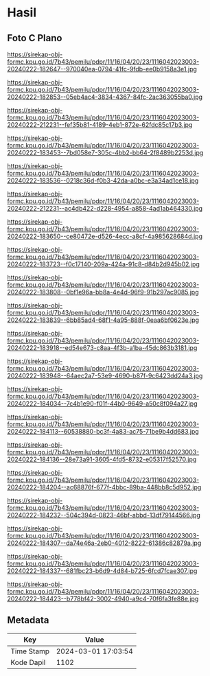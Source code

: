 # Hasil

## Foto C Plano

https://sirekap-obj-formc.kpu.go.id/7b43/pemilu/pdpr/11/16/04/20/23/1116042023003-20240222-182647--970040ea-0794-41fc-9fdb-ee0b9158a3e1.jpg

https://sirekap-obj-formc.kpu.go.id/7b43/pemilu/pdpr/11/16/04/20/23/1116042023003-20240222-182853--05eb4ac4-3834-4367-84fc-2ac363055ba0.jpg

https://sirekap-obj-formc.kpu.go.id/7b43/pemilu/pdpr/11/16/04/20/23/1116042023003-20240222-212231--fef35b81-4189-4eb1-872e-62fdc85c17b3.jpg

https://sirekap-obj-formc.kpu.go.id/7b43/pemilu/pdpr/11/16/04/20/23/1116042023003-20240222-183453--7bd058e7-305c-4bb2-bb64-2f8489b2253d.jpg

https://sirekap-obj-formc.kpu.go.id/7b43/pemilu/pdpr/11/16/04/20/23/1116042023003-20240222-183536--0218c36d-f0b3-42da-a0bc-e3a34ad1ce18.jpg

https://sirekap-obj-formc.kpu.go.id/7b43/pemilu/pdpr/11/16/04/20/23/1116042023003-20240222-212231--ac4db422-d228-4954-a858-4ad1ab464330.jpg

https://sirekap-obj-formc.kpu.go.id/7b43/pemilu/pdpr/11/16/04/20/23/1116042023003-20240222-183650--ce80472e-d526-4ecc-a8cf-4a985628684d.jpg

https://sirekap-obj-formc.kpu.go.id/7b43/pemilu/pdpr/11/16/04/20/23/1116042023003-20240222-183723--f0c17140-209a-424a-91c8-d84b2d945b02.jpg

https://sirekap-obj-formc.kpu.go.id/7b43/pemilu/pdpr/11/16/04/20/23/1116042023003-20240222-183808--0bf1e96a-bb8a-4e4d-96f9-91b297ac9085.jpg

https://sirekap-obj-formc.kpu.go.id/7b43/pemilu/pdpr/11/16/04/20/23/1116042023003-20240222-183839--6bb85ad4-68f1-4a95-888f-0eaa6bf0623e.jpg

https://sirekap-obj-formc.kpu.go.id/7b43/pemilu/pdpr/11/16/04/20/23/1116042023003-20240222-183918--ed54e673-c8aa-4f3b-a1ba-45dc863b3181.jpg

https://sirekap-obj-formc.kpu.go.id/7b43/pemilu/pdpr/11/16/04/20/23/1116042023003-20240222-183948--64aec2a7-53e9-4690-b87f-9c6423dd24a3.jpg

https://sirekap-obj-formc.kpu.go.id/7b43/pemilu/pdpr/11/16/04/20/23/1116042023003-20240222-184034--7c4b1e90-f01f-44b0-9649-a50c8f094a27.jpg

https://sirekap-obj-formc.kpu.go.id/7b43/pemilu/pdpr/11/16/04/20/23/1116042023003-20240222-184113--60538880-bc3f-4a83-ac75-71be9b4dd683.jpg

https://sirekap-obj-formc.kpu.go.id/7b43/pemilu/pdpr/11/16/04/20/23/1116042023003-20240222-184136--28e73a91-3605-4fd5-8732-e05317f52570.jpg

https://sirekap-obj-formc.kpu.go.id/7b43/pemilu/pdpr/11/16/04/20/23/1116042023003-20240222-184204--ac68876f-677f-4bbc-89ba-448bb8c5d952.jpg

https://sirekap-obj-formc.kpu.go.id/7b43/pemilu/pdpr/11/16/04/20/23/1116042023003-20240222-184232--504c394d-0823-46bf-abbd-13df79144566.jpg

https://sirekap-obj-formc.kpu.go.id/7b43/pemilu/pdpr/11/16/04/20/23/1116042023003-20240222-184307--da74e46a-2eb0-4012-8222-61386c82879a.jpg

https://sirekap-obj-formc.kpu.go.id/7b43/pemilu/pdpr/11/16/04/20/23/1116042023003-20240222-184337--681fbc23-b6d9-4d84-b725-6fcd7fcae307.jpg

https://sirekap-obj-formc.kpu.go.id/7b43/pemilu/pdpr/11/16/04/20/23/1116042023003-20240222-184423--b778bf42-3002-4940-a9c4-70f6fa3fe88e.jpg


## Metadata

| Key        | Value               |
| ---------- | ------------------- |
| Time Stamp | 2024-03-01 17:03:54 |
| Kode Dapil | 1102                |



